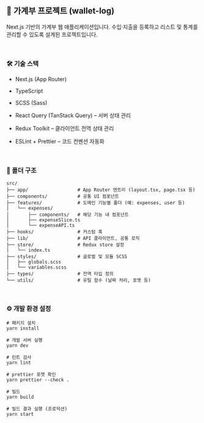 ## 📒 가계부 프로젝트 (wallet-log)

Next.js 기반의 가계부 웹 애플리케이션입니다.
수입·지출을 등록하고 리스트 및 통계를 관리할 수 있도록 설계된 프로젝트입니다.

<br>

### 🛠️ 기술 스택

- Next.js (App Router)

- TypeScript

- SCSS (Sass)

- React Query (TanStack Query) – 서버 상태 관리

- Redux Toolkit – 클라이언트 전역 상태 관리

- ESLint + Prettier – 코드 컨벤션 자동화

<br>

### 📁 폴더 구조

```
src/
├── app/                  # App Router 엔트리 (layout.tsx, page.tsx 등)
├── components/           # 공통 UI 컴포넌트
├── features/             # 도메인 기능별 폴더 (예: expenses, user 등)
│   └── expenses/
│       ├── components/   # 해당 기능 내 컴포넌트
│       ├── expenseSlice.ts
│       └── expenseAPI.ts
├── hooks/                # 커스텀 훅
├── lib/                  # API 클라이언트, 공통 로직
├── store/                # Redux store 설정
│   └── index.ts
├── styles/               # 글로벌 및 모듈 SCSS
│   ├── globals.scss
│   └── variables.scss
├── types/                # 전역 타입 정의
└── utils/                # 유틸 함수 (날짜 처리, 포맷 등)

```

<br>

### ⚙️ 개발 환경 설정

```
# 패키지 설치
yarn install

# 개발 서버 실행
yarn dev

# 린트 검사
yarn lint

# prettier 포맷 확인
yarn prettier --check .

# 빌드
yarn build

# 빌드 결과 실행 (프로덕션)
yarn start
```
